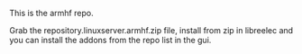 This is the armhf repo.

Grab the repository.linuxserver.armhf.zip file, install from zip in libreelec and you can install the addons from the repo list in the gui.
